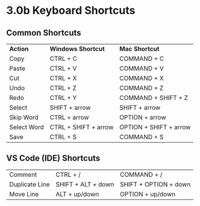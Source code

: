 # 3.0b Keyboard Shortcuts

## Common Shortcuts
<table>
    <tr>
        <td><strong>Action</strong></td>
        <td><strong>Windows Shortcut</strong></td>
        <td><strong>Mac Shortcut</strong></td>
    </tr>
    <tr>
        <td>Copy</td>
        <td>CTRL + C</td>
        <td>COMMAND + C</td>
    </tr>
    <tr>
        <td>Paste</td>
        <td>CTRL + V</td>
        <td>COMMAND + V</td>
    </tr>
    <tr>
        <td>Cut</td>
        <td>CTRL + X</td>
        <td>COMMAND + X</td>
    </tr>
    <tr>
        <td>Undo</td>
        <td>CTRL + Z</td>
        <td>COMMAND + Z</td>
    </tr>
    <tr>
        <td>Redo</td>
        <td>CTRL + Y</td>
        <td>COMMAND + SHIFT + Z</td>
    </tr>
    <tr>
        <td>Select</td>
        <td>SHIFT + arrow</td>
        <td>SHIFT + arrow</td>
    </tr>
    <tr>
        <td>Skip Word</td>
        <td>CTRL + arrow</td>
        <td>OPTION + arrow</td>
    </tr>
    <tr>
        <td>Select Word</td>
        <td>CTRL + SHIFT + arrow</td>
        <td>OPTION + SHIFT + arrow</td>
    </tr>
    <tr>
        <td>Save</td>
        <td>CTRL + S</td>
        <td>COMMAND + S</td>
    </tr>
</table>

## VS Code (IDE) Shortcuts
<table>
    <tr>
        <td>Comment</td>
        <td>CTRL + /</td>
        <td>COMMAND + /</td>
    </tr>
    <tr>
        <td>Duplicate Line</td>
        <td>SHIFT + ALT + down</td>
        <td>SHIFT + OPTION + down</td>
    </tr>
    <tr>
        <td>Move Line</td>
        <td>ALT + up/down</td>
        <td>OPTION + up/down</td>
    </tr>
</table>